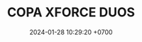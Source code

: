 ---
layout: rsl
permalink: /copa-xforce-duos
categories: logos
date: 2024-01-28 10:29:20 +0700
title: COPA XFORCE DUOS
tag: 
color: black
background: '#748DFF'
ICONSL: /assets/logos/COPA XFORCE.png
titleSLR: COPA XFORCE DUOS
image: assets/img/CXFDuos.png

#LLAVE1
equipo1llave1: LOLIVERSO
picks1llave1: ---
equipo2llave1: BYE
picks2llave1: --
#LLAVE2
equipo1llave2: FRIENDLY T
picks1llave2: ---
equipo2llave2: VUYAINAS P
picks2llave2: --
#LLAVE3
equipo1llave3: LA PRINCESA Y..
picks1llave3: ---
equipo2llave3: BYE
picks2llave3: --
#LLAVE4
equipo1llave4: REINO CIENTIFICO
picks1llave4: ---
equipo2llave4: BOT FROSTBITE
picks2llave4: --
#LLAVE5
equipo1llave5: LOS CHANGOS
picks1llave5: ---
equipo2llave5: TOP FROSBITE
picks2llave5: --
#LLAVE6
equipo1llave6: BYE
picks1llave6: ---
equipo2llave6: LINBLAKETTV
picks2llave6: --
#LLAVE7
equipo1llave7: TERNERITOS
picks1llave7: ---
equipo2llave7: MOCITOS
picks2llave7: --
#LLAVE8
equipo1llave8: BYE
picks1llave8: ---
equipo2llave8: RAKIU
picks2llave8: --
#LLAVE9
equipo1llave9: BYE
picks1llave9: ---
equipo2llave9: REYES DEL MAR
picks2llave9: --
#LLAVE10
equipo1llave10: DUO CINEMA
picks1llave10: ---
equipo2llave10: EL CHAPO
picks2llave10: --
#LLAVE11
equipo1llave11: LOS ERIZOS LOCOS
picks1llave11: ---
equipo2llave11: D'OLYMPIA
picks2llave11: --
#LLAVE12
equipo1llave12: POKETAXIES
picks1llave12: ---
equipo2llave12: LAS BUCHONAS P
picks2llave12: --
#LLAVE13
equipo1llave13: OKKOTSUSSIMPS
picks1llave13: ---
equipo2llave13: BYE
picks2llave13: --
#LLAVE14
equipo1llave14: TOÑITOS
picks1llave14: ---
equipo2llave14: BYE
picks2llave14: --
#LLAVE15
equipo1llave15: BARRENDEROS
picks1llave15: ---
equipo2llave15: SDT
picks2llave15: --
#LLAVE16
equipo1llave16: BYE
picks1llave16: ---
equipo2llave16: 2 DE ESPADAS
picks2llave16: --

#8VOS DE FINAL
#LLAVE1
equipo1llave17: LOLIVERSO
picks1llave17: ---
equipo2llave17: ---
picks2llave17: --
#LLAVE2
equipo1llave18: LA PRINCESA Y..
picks1llave18: ---
equipo2llave18: ---
picks2llave18: --
#LLAVE3
equipo1llave19: ---
picks1llave19: ---
equipo2llave19: LINBLAKETTV
picks2llave19: --
#LLAVE4
equipo1llave20: ---
picks1llave20: ---
equipo2llave20: RAKIU
picks2llave20: --
#LLAVE5
equipo1llave21: REYES DEL MAR
picks1llave21: ---
equipo2llave21: ---
picks2llave21: --
#LLAVE6
equipo1llave22: ---
picks1llave22: ---
equipo2llave22: ---
picks2llave22: --
#LLAVE7
equipo1llave23: ---
picks1llave23: ---
equipo2llave23: OKKOTSUSSIMPS
picks2llave23: --
#LLAVE8
equipo1llave24: TOÑITOS
picks1llave24: ---
equipo2llave24:  2 DE ESPADAS
picks2llave24: --

#4TOS
#LLAVE1
equipo1llave25: ---
picks1llave25: ---
equipo2llave25: ---
picks2llave25: --
#LLAVE2
equipo1llave26: ---
picks1llave26: ---
equipo2llave26: ---
picks2llave26: --
#LLAVE3
equipo1llave27: ---
picks1llave27: ---
equipo2llave27: ---
picks2llave27: --
#LLAVE4
equipo1llave28: ---
picks1llave28: ---
equipo2llave28: ---
picks2llave28: --
#LLAVE5


#SEMIFINALES
#LLAVE1
equipo1llave29: ---
picks1llave29: ---
equipo2llave29: ---
picks2llave29: --
#LLAVE2
equipo1llave30: ---
picks1llave30: ---
equipo2llave30: ---
picks2llave30: --

#GRAN FINAL
#LLAVE1
equipo1llave31: ----
picks1llave31: ---
equipo2llave31: ---
picks2llave31: --
---